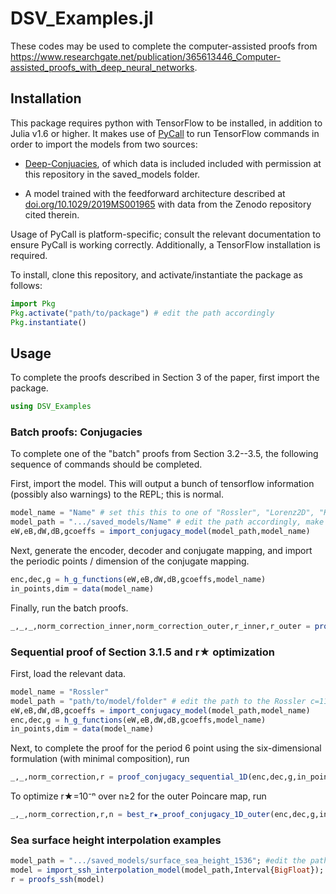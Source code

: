 # DSV_Examples.jl
These codes may be used to complete the computer-assisted proofs from https://www.researchgate.net/publication/365613446_Computer-assisted_proofs_with_deep_neural_networks.

## Installation
This package requires python with TensorFlow to be installed, in addition to Julia v1.6 or higher. It makes use of [PyCall](https://github.com/JuliaPy/PyCall.jl) to run TensorFlow commands in order to import the models from two sources:

- [Deep-Conjuacies](https://github.com/jbramburger/Deep-Conjugacies), of which data is included included with permission at this repository in the saved_models folder. 

- A model trained with the feedforward architecture described at [doi.org/10.1029/2019MS001965](doi.org/10.1029/2019MS001965) with data from the Zenodo repository cited therein.

Usage of PyCall is platform-specific; consult the relevant documentation to ensure PyCall is working correctly. Additionally, a TensorFlow installation is required.

To install, clone this repository, and activate/instantiate the package as follows:
```julia
import Pkg
Pkg.activate("path/to/package") # edit the path accordingly
Pkg.instantiate()
```

## Usage
To complete the proofs described in Section 3 of the paper, first import the package.

```julia
using DSV_Examples
```

### Batch proofs: Conjugacies

To complete one of the "batch" proofs from Section 3.2--3.5, the following sequence of commands should be completed.

First, import the model. This will output a bunch of tensorflow information (possibly also warnings) to the REPL; this is normal.
```julia
model_name = "Name" # set this this to one of "Rossler", "Lorenz2D", "Kuramoto1D" or "MackeyGlass"
model_path = ".../saved_models/Name" # edit the path accordingly, make sure the model matches with model_name
eW,eB,dW,dB,gcoeffs = import_conjugacy_model(model_path,model_name)
```

Next, generate the encoder, decoder and conjugate mapping, and import the periodic points / dimension of the conjugate mapping.
```julia
enc,dec,g = h_g_functions(eW,eB,dW,dB,gcoeffs,model_name)
in_points,dim = data(model_name)
```

Finally, run the batch proofs.
```julia
_,_,_,norm_correction_inner,norm_correction_outer,r_inner,r_outer = proofs_conjugacies(enc,dec,g,in_points,r★,dim)  # set r★ as in the paper.
```

### Sequential proof of Section 3.1.5 and r★ optimization
First, load the relevant data.
```julia
model_name = "Rossler"
model_path = "path/to/model/folder" # edit the path to the Rossler c=11 model folder.
eW,eB,dW,dB,gcoeffs = import_conjugacy_model(model_path,model_name)
enc,dec,g = h_g_functions(eW,eB,dW,dB,gcoeffs,model_name)
in_points,dim = data(model_name)
```

Next, to complete the proof for the period 6 point using the six-dimensional formulation (with minimal composition), run 
````julia
_,_,norm_correction,r = proof_conjugacy_sequential_1D(enc,dec,g,in_points[6],1E-8)
````

To optimize r★=10⁻ⁿ over n≥2 for the outer Poincare map, run 
```julia
_,_,norm_correction,r,n = best_r★_proof_conjugacy_1D_outer(enc,dec,g,in_points[6])
```

### Sea surface height interpolation examples
```julia
model_path = ".../saved_models/surface_sea_height_1536"; #edit the path accordingly
model = import_ssh_interpolation_model(model_path,Interval{BigFloat});
r = proofs_ssh(model)
